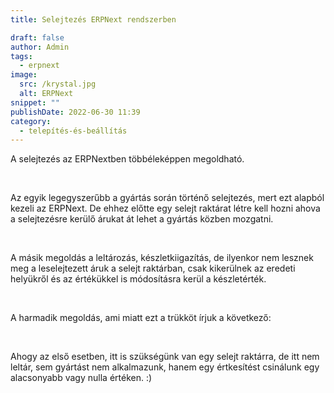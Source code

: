 ```yaml
---
title: Selejtezés ERPNext rendszerben

draft: false
author: Admin
tags:
  - erpnext
image:
  src: /krystal.jpg
  alt: ERPNext
snippet: ""
publishDate: 2022-06-30 11:39
category:
  - telepítés-és-beállítás
---
```


<div class="ql-editor read-mode"><p>A selejtezés az ERPNextben többéleképpen megoldható. </p><p><br></p><p>Az egyik legegyszerűbb a gyártás során történő selejtezés, mert ezt alapból kezeli az ERPNext. De ehhez előtte egy selejt raktárat létre kell hozni ahova a selejtezésre kerülő árukat át lehet a gyártás közben mozgatni. </p><p><br></p><p>A másik megoldás a leltározás, készletkiigazítás, de ilyenkor nem lesznek meg a leselejtezett áruk a selejt raktárban, csak kikerülnek az eredeti helyükről és az értékükkel is módosításra kerül a készletérték. </p><p><br></p><p>A harmadik megoldás, ami miatt ezt a trükköt írjuk a következő:</p><p><br></p><p>Ahogy az első esetben, itt is szükségünk van egy selejt raktárra, de itt nem leltár, sem gyártást nem alkalmazunk, hanem egy értkesítést csinálunk egy alacsonyabb vagy nulla értéken. :)</p></div>
